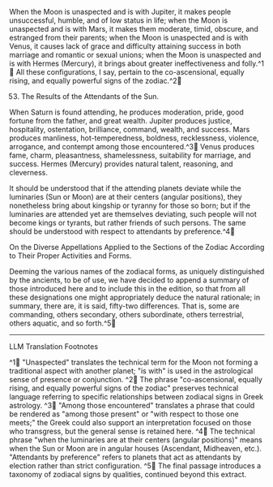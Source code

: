 When the Moon is unaspected and is with Jupiter, it makes people unsuccessful, humble, and of low status in life; when the Moon is unaspected and is with Mars, it makes them moderate, timid, obscure, and estranged from their parents; when the Moon is unaspected and is with Venus, it causes lack of grace and difficulty attaining success in both marriage and romantic or sexual unions; when the Moon is unaspected and is with Hermes (Mercury), it brings about greater ineffectiveness and folly.^1🤖 All these configurations, I say, pertain to the co-ascensional, equally rising, and equally powerful signs of the zodiac.^2🤖

53. The Results of the Attendants of the Sun.

When Saturn is found attending, he produces moderation, pride, good fortune from the father, and great wealth. Jupiter produces justice, hospitality, ostentation, brilliance, command, wealth, and success. Mars produces manliness, hot-temperedness, boldness, recklessness, violence, arrogance, and contempt among those encountered.^3🤖 Venus produces fame, charm, pleasantness, shamelessness, suitability for marriage, and success. Hermes (Mercury) provides natural talent, reasoning, and cleverness.

It should be understood that if the attending planets deviate while the luminaries (Sun or Moon) are at their centers (angular positions), they nonetheless bring about kingship or tyranny for those so born; but if the luminaries are attended yet are themselves deviating, such people will not become kings or tyrants, but rather friends of such persons. The same should be understood with respect to attendants by preference.^4🤖

On the Diverse Appellations Applied to the Sections of the Zodiac According to Their Proper Activities and Forms.

Deeming the various names of the zodiacal forms, as uniquely distinguished by the ancients, to be of use, we have decided to append a summary of those introduced here and to include this in the edition, so that from all these designations one might appropriately deduce the natural rationale; in summary, there are, it is said, fifty-two differences. That is, some are commanding, others secondary, others subordinate, others terrestrial, others aquatic, and so forth.^5🤖

---

LLM Translation Footnotes

^1🤖 "Unaspected" translates the technical term for the Moon not forming a traditional aspect with another planet; "is with" is used in the astrological sense of presence or conjunction.
^2🤖 The phrase "co-ascensional, equally rising, and equally powerful signs of the zodiac" preserves technical language referring to specific relationships between zodiacal signs in Greek astrology.
^3🤖 "Among those encountered" translates a phrase that could be rendered as "among those present" or "with respect to those one meets;" the Greek could also support an interpretation focused on those who transgress, but the general sense is retained here.
^4🤖 The technical phrase "when the luminaries are at their centers (angular positions)" means when the Sun or Moon are in angular houses (Ascendant, Midheaven, etc.). "Attendants by preference" refers to planets that act as attendants by election rather than strict configuration.
^5🤖 The final passage introduces a taxonomy of zodiacal signs by qualities, continued beyond this extract.